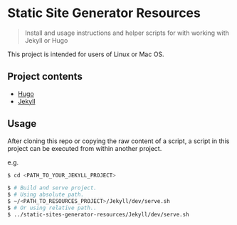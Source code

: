 # Static Site Generator Resources
> Install and usage instructions and helper scripts for with working with Jekyll or Hugo


This project is intended for users of Linux or Mac OS.

## Project contents

- [Hugo](Hugo)
- [Jekyll](Jekyll)

## Usage

After cloning this repo or copying the raw content of a script, a script in this project can be executed from within another project.

e.g.

```bash
$ cd <PATH_TO_YOUR_JEKYLL_PROJECT>

$ # Build and serve project.
$ # Using absolute path.
$ ~/<PATH_TO_RESOURCES_PROJECT>/Jekyll/dev/serve.sh
$ # Or using relative path..
$ ../static-sites-generator-resources/Jekyll/dev/serve.sh
```
